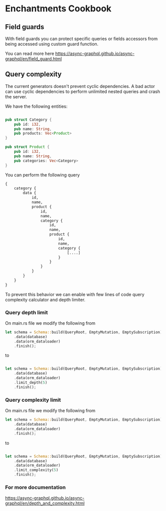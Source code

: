 # Enchantments Cookbook

## Field guards

With field guards you can protect specific queries or fields accessors from being accessed using custom guard function.

You can read more here https://async-graphql.github.io/async-graphql/en/field_guard.html



## Query complexity

The current generators doesn't prevent cyclic dependencies. A bad actor can use cyclic dependencies to perform unlimited nested queries and crash the server.

We have the following entities:

```rust

pub struct Category {
    pub id: i32,
    pub name: String,
    pub products: Vec<Product>
}

pub struct Product {
    pub id: i32,
    pub name: String,
    pub categories: Vec<Category>
}

```

You can perform the following query

```graphql
{
    category {
        data {
            id,
            name,
            product {
                id,
                name,
                category {
                    id,
                    name,
                    product {
                        id,
                        name,
                        category {
                            [....]
                        }
                    }
                }
            }
        }
    }
}
```

To prevent this behavior we can enable with few lines of code query complexity calculator and depth limiter.

### Query depth limit

On main.rs file we modify the following from

```rust
let schema = Schema::build(QueryRoot, EmptyMutation, EmptySubscription)
    .data(database)
    .data(orm_dataloader)
    .finish();
```

to

```rust

let schema = Schema::build(QueryRoot, EmptyMutation, EmptySubscription)
    .data(database)
    .data(orm_dataloader)
    .limit_depth(5)
    .finish();
```

### Query complexity limit

On main.rs file we modify the following from

```rust
let schema = Schema::build(QueryRoot, EmptyMutation, EmptySubscription)
    .data(database)
    .data(orm_dataloader)
    .finish();
```

to

```rust

let schema = Schema::build(QueryRoot, EmptyMutation, EmptySubscription)
    .data(database)
    .data(orm_dataloader)
    .limit_complexity(5)
    .finish();
```

### For more documentation

https://async-graphql.github.io/async-graphql/en/depth_and_complexity.html